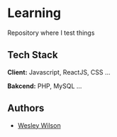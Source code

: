 # Learning

Repository where I test things

## Tech Stack

**Client:** Javascript, ReactJS, CSS ...

**Bakcend:** PHP, MySQL ...

## Authors

- [Wesley Wilson](https://github.com/wesleywil)
